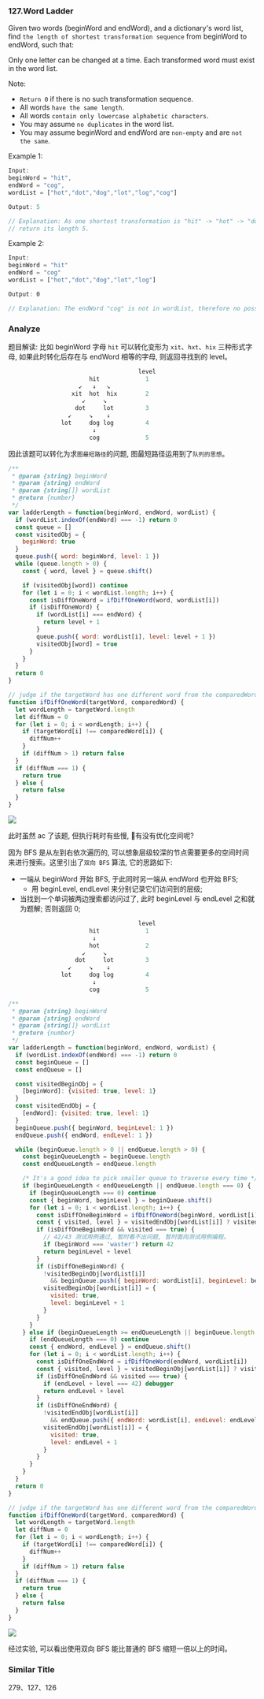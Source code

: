 ### 127.Word Ladder

Given two words (beginWord and endWord), and a dictionary's word list, find `the length of shortest transformation sequence` from beginWord to endWord, such that:

Only one letter can be changed at a time.
Each transformed word must exist in the word list.

Note:

* `Return 0` if there is no such transformation sequence.
* All words `have the same length`.
* All words `contain only lowercase alphabetic characters`.
* You may assume `no duplicates` in the word list.
* You may assume beginWord and endWord are `non-empty` and are `not the same`.

Example 1:

```js
Input:
beginWord = "hit",
endWord = "cog",
wordList = ["hot","dot","dog","lot","log","cog"]

Output: 5

// Explanation: As one shortest transformation is "hit" -> "hot" -> "dot" -> "dog" -> "cog",
// return its length 5.
```

Example 2:

```js
Input:
beginWord = "hit"
endWord = "cog"
wordList = ["hot","dot","dog","lot","log"]

Output: 0

// Explanation: The endWord "cog" is not in wordList, therefore no possible transformation.
```

### Analyze

题目解读: 比如 beginWord 字母 `hit` 可以转化变形为 `xit`、`hxt`、`hix` 三种形式字母, 如果此时转化后存在与 endWord 相等的字母, 则返回寻找到的 level。

```js
                                     level
                       hit             1
                    ↙   ↓   ↘
                  xit  hot  hix        2
                     ↙     ↘
                   dot     lot         3
                 ↙     ↘    ↓
               lot     dog log         4
                        ↓
                       cog             5
```

因此该题可以转化为求`图最短路径`的问题, 图最短路径运用到了`队列的思想`。

```js
/**
 * @param {string} beginWord
 * @param {string} endWord
 * @param {string[]} wordList
 * @return {number}
 */
var ladderLength = function(beginWord, endWord, wordList) {
  if (wordList.indexOf(endWord) === -1) return 0
  const queue = []
  const visitedObj = {
    beginWord: true
  }
  queue.push({ word: beginWord, level: 1 })
  while (queue.length > 0) {
    const { word, level } = queue.shift()

    if (visitedObj[word]) continue
    for (let i = 0; i < wordList.length; i++) {
      const isDiffOneWord = ifDiffOneWord(word, wordList[i])
      if (isDiffOneWord) {
        if (wordList[i] === endWord) {
          return level + 1
        }
        queue.push({ word: wordList[i], level: level + 1 })
        visitedObj[word] = true
      }
    }
  }
  return 0
}

// judge if the targetWord has one different word from the comparedWord;
function ifDiffOneWord(targetWord, comparedWord) {
  let wordLength = targetWord.length
  let diffNum = 0
  for (let i = 0; i < wordLength; i++) {
    if (targetWord[i] !== comparedWord[i]) {
      diffNum++
    }
    if (diffNum > 1) return false
  }
  if (diffNum === 1) {
    return true
  } else {
    return false
  }
}
```

![](http://with.muyunyun.cn/6a2cb2b81d139ee676a1be7634551fb1.jpg)

此时虽然 ac 了该题, 但执行耗时有些慢, 🤔有没有优化空间呢?

因为 BFS 是从左到右依次遍历的, 可以想象层级较深的节点需要更多的空间时间来进行搜索。这里引出了`双向 BFS` 算法, 它的思路如下:

* 一端从 beginWord 开始 BFS, 于此同时另一端从 endWord 也开始 BFS;
  * 用 beginLevel, endLevel 来分别记录它们访问到的层级;
* 当找到一个单词被两边搜索都访问过了, 此时 beginLevel 与 endLevel 之和就为题解; 否则返回 0;

```js
                                     level
                       hit             1
                        ↓
                       hot             2
                     ↙     ↘
                   dot     lot         3
                 ↙     ↘    ↓
               lot     dog log         4
                        ↓
                       cog             5
```

```js
/**
 * @param {string} beginWord
 * @param {string} endWord
 * @param {string[]} wordList
 * @return {number}
 */
var ladderLength = function(beginWord, endWord, wordList) {
  if (wordList.indexOf(endWord) === -1) return 0
  const beginQueue = []
  const endQueue = []

  const visitedBeginObj = {
    [beginWord]: {visited: true, level: 1}
  }
  const visitedEndObj = {
    [endWord]: {visited: true, level: 1}
  }
  beginQueue.push({ beginWord, beginLevel: 1 })
  endQueue.push({ endWord, endLevel: 1 })

  while (beginQueue.length > 0 || endQueue.length > 0) {
    const beginQueueLength = beginQueue.length
    const endQueueLength = endQueue.length

    /* It's a good idea to pick smaller queue to traverse every time */
    if (beginQueueLength < endQueueLength || endQueue.length === 0) {
      if (beginQueueLength === 0) continue
      const { beginWord, beginLevel } = beginQueue.shift()
      for (let i = 0; i < wordList.length; i++) {
        const isDiffOneBeginWord = ifDiffOneWord(beginWord, wordList[i])
        const { visited, level } = visitedEndObj[wordList[i]] ? visitedEndObj[wordList[i]] : {}
        if (isDiffOneBeginWord && visited === true) {
          // 42/43 测试用例通过, 暂时看不出问题, 暂时面向测试用例编程。
          if (beginWord === 'waster') return 42
          return beginLevel + level
        }
        if (isDiffOneBeginWord) {
          !visitedBeginObj[wordList[i]]
            && beginQueue.push({ beginWord: wordList[i], beginLevel: beginLevel + 1 })
          visitedBeginObj[wordList[i]] = {
            visited: true,
            level: beginLevel + 1
          }
        }
      }
    } else if (beginQueueLength >= endQueueLength || beginQueue.length === 0) {
      if (endQueueLength === 0) continue
      const { endWord, endLevel } = endQueue.shift()
      for (let i = 0; i < wordList.length; i++) {
        const isDiffOneEndWord = ifDiffOneWord(endWord, wordList[i])
        const { visited, level } = visitedBeginObj[wordList[i]] ? visitedBeginObj[wordList[i]] : {}
        if (isDiffOneEndWord && visited === true) {
          if (endLevel + level === 42) debugger
          return endLevel + level
        }
        if (isDiffOneEndWord) {
          !visitedEndObj[wordList[i]]
            && endQueue.push({ endWord: wordList[i], endLevel: endLevel + 1 })
          visitedEndObj[wordList[i]] = {
            visited: true,
            level: endLevel + 1
          }
        }
      }
    }
  }
  return 0
}

// judge if the targetWord has one different word from the comparedWord
function ifDiffOneWord(targetWord, comparedWord) {
  let wordLength = targetWord.length
  let diffNum = 0
  for (let i = 0; i < wordLength; i++) {
    if (targetWord[i] !== comparedWord[i]) {
      diffNum++
    }
    if (diffNum > 1) return false
  }
  if (diffNum === 1) {
    return true
  } else {
    return false
  }
}
```

![](http://with.muyunyun.cn/5178cc9602d461ec2ddbef5916371af6.jpg)

经过实验, 可以看出使用双向 BFS 能比普通的 BFS 缩短一倍以上的时间。

### Similar Title

279、127、126